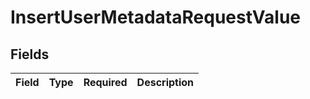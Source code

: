 # InsertUserMetadataRequestValue


## Fields

| Field       | Type        | Required    | Description |
| ----------- | ----------- | ----------- | ----------- |
